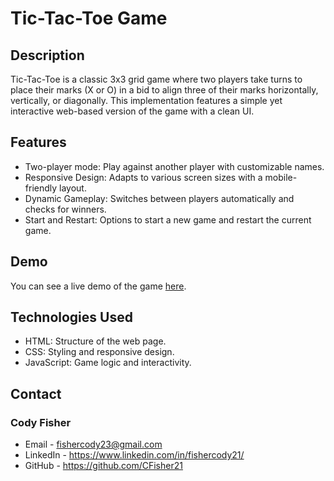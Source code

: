 # Tic-Tac-Toe Game

## Description
Tic-Tac-Toe is a classic 3x3 grid game where two players take turns to place their marks (X or O) in a bid to align three of their marks horizontally, vertically, or diagonally. This implementation features a simple yet interactive web-based version of the game with a clean UI.

## Features
- Two-player mode: Play against another player with customizable names.
- Responsive Design: Adapts to various screen sizes with a mobile-friendly layout.
- Dynamic Gameplay: Switches between players automatically and checks for winners.
- Start and Restart: Options to start a new game and restart the current game.

## Demo
You can see a live demo of the game [here](https://cfisher21.github.io/Tic-Tac-Toe/).

## Technologies Used

- HTML: Structure of the web page.
- CSS: Styling and responsive design.
- JavaScript: Game logic and interactivity.

## Contact
### Cody Fisher

- Email - fishercody23@gmail.com
- LinkedIn - https://www.linkedin.com/in/fishercody21/
- GitHub - https://github.com/CFisher21
